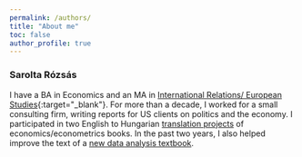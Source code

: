 ```yaml
---
permalink: /authors/
title: "About me"
toc: false
author_profile: true
---
```

### Sarolta Rózsás
I have a BA in Economics and an MA in [International Relations/ European Studies](https://www.uni-corvinus.hu/main-page/programs/ma-msc/?lang=en){:target="_blank"}. For more than a decade, I worked for a small consulting firm, writing reports for US clients on politics and the economy. I participated in two English to Hungarian [translation projects](/text-dev-editor/translations) of economics/econometrics books. In the past two years, I also helped improve the text of a [new data analysis textbook](/text-dev-editor/casestudies).    
